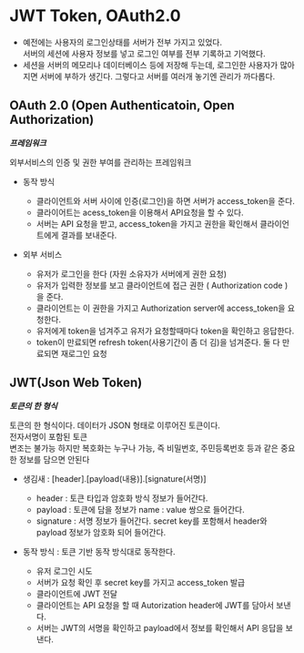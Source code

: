 # JWT Token, OAuth2.0

- 예전에는 사용자의 로그인상태를 서버가 전부 가지고 있었다.<br>
서버의 세션에 사용자 정보를 넣고 로그인 여부를 전부 기록하고 기억했다.
- 세션을 서버의 메모리나 데이터베이스 등에 저장해 두는데, 로그인한 사용자가 많아지면 서버에 부하가 생긴다. 그렇다고 서버를 여러개 놓기엔 관리가 까다롭다.

## OAuth 2.0 (Open Authenticatoin, Open Authorization)

***프레임워크***

외부서비스의 인증 및 권한 부여를 관리하는 프레임워크

- 동작 방식 
    - 클라이언트와 서버 사이에 인증(로그인)을 하면 서버가 access_token을 준다.
    - 클라이어트는 acess_token을 이용해서 API요청을 할 수 있다.
    - 서버는 API 요청을 받고, access_token을 가지고 권한을 확인해서 클라이언트에게 결과를 보내준다.

- 외부 서비스
    - 유저가 로그인을 한다 (자원 소유자가 서버에게 권한 요청)
    - 유저가 입력한 정보를 보고 클라이언트에 접근 권한 ( Authorization code ) 을 준다. 
    - 클라이언트는 이 권한을 가지고 Authorization server에 access_token을 요청한다.
    - 유저에게 token을 넘겨주고 유저가 요청할때마다 token을 확인하고 응답한다.
    - token이 만료되면 refresh token(사용기간이 좀 더 김)을 넘겨준다. 둘 다 만료되면 재로그인 요청


## JWT(Json Web Token)
***토큰의 한 형식***

토큰의 한 형식이다. 데이터가 JSON 형태로 이루어진 토큰이다.<br>
전자서명이 포함된 토큰<br>
변조는 불가능 하지만 복호화는 누구나 가능, 즉 비밀번호, 주민등록번호 등과 같은 중요한 정보를 담으면 안된다<br>

- 생김새 : [header].[payload(내용)].[signature(서명)]
    - header : 토큰 타입과 암호화 방식 정보가 들어간다.
    - payload : 토큰에 담을 정보가 name : value 쌍으로 들어간다.
    - signature : 서명 정보가 들어간다. secret key를 포함해서 header와 payload 정보가 암호화 되어 들어간다.

- 동작 방식 : 토큰 기반 동작 방식대로 동작한다.
    - 유저 로그인 시도
    - 서버가 요청 확인 후 secret key를 가지고 access_token 발급
    - 클라이언트에 JWT 전달
    - 클라이언트는 API 요청을 할 때 Autorization header에 JWT를 담아서 보낸다.
    - 서버는 JWT의 서명을 확인하고 payload에서 정보를 확인해서 API 응답을 보낸다.

